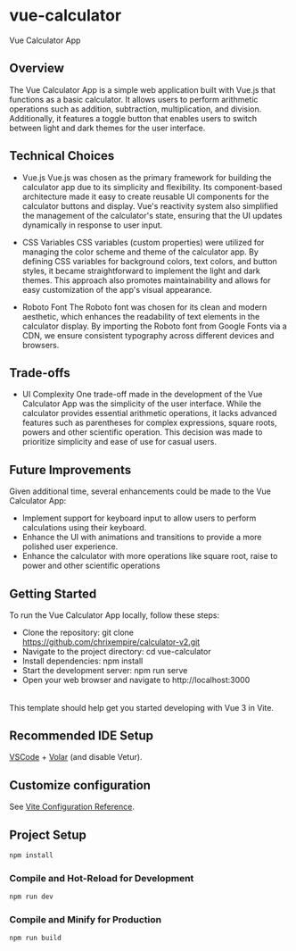 # vue-calculator

Vue Calculator App
## Overview
The Vue Calculator App is a simple web application built with Vue.js that functions as a basic calculator. It allows users to perform arithmetic operations such as addition, subtraction, multiplication, and division. Additionally, it features a toggle button that enables users to switch between light and dark themes for the user interface.

## Technical Choices
- Vue.js
Vue.js was chosen as the primary framework for building the calculator app due to its simplicity and flexibility. Its component-based architecture made it easy to create reusable UI components for the calculator buttons and display. Vue's reactivity system also simplified the management of the calculator's state, ensuring that the UI updates dynamically in response to user input.

- CSS Variables
CSS variables (custom properties) were utilized for managing the color scheme and theme of the calculator app. By defining CSS variables for background colors, text colors, and button styles, it became straightforward to implement the light and dark themes. This approach also promotes maintainability and allows for easy customization of the app's visual appearance.

- Roboto Font
The Roboto font was chosen for its clean and modern aesthetic, which enhances the readability of text elements in the calculator display. By importing the Roboto font from Google Fonts via a CDN, we ensure consistent typography across different devices and browsers.

## Trade-offs
- UI Complexity
One trade-off made in the development of the Vue Calculator App was the simplicity of the user interface. While the calculator provides essential arithmetic operations, it lacks advanced features such as parentheses for complex expressions, square roots, powers and other scientific operation. This decision was made to prioritize simplicity and ease of use for casual users.

## Future Improvements
Given additional time, several enhancements could be made to the Vue Calculator App:
- Implement support for keyboard input to allow users to perform calculations using their keyboard.
- Enhance the UI with animations and transitions to provide a more polished user experience.
- Enhance the calculator with more operations like square root, raise to power and other scientific operations 

## Getting Started
To run the Vue Calculator App locally, follow these steps:
- Clone the repository: git clone https://github.com/chrixempire/calculator-v2.git
- Navigate to the project directory: cd vue-calculator
- Install dependencies: npm install
- Start the development server: npm run serve
- Open your web browser and navigate to http://localhost:3000




######

This template should help get you started developing with Vue 3 in Vite.

## Recommended IDE Setup

[VSCode](https://code.visualstudio.com/) + [Volar](https://marketplace.visualstudio.com/items?itemName=Vue.volar) (and disable Vetur).

## Customize configuration

See [Vite Configuration Reference](https://vitejs.dev/config/).

## Project Setup

```sh
npm install
```

### Compile and Hot-Reload for Development

```sh
npm run dev
```

### Compile and Minify for Production

```sh
npm run build
```
